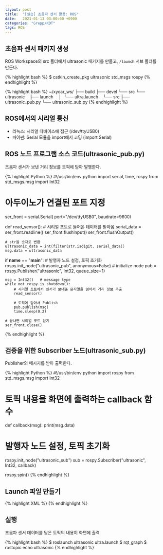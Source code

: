 ```yaml
---
layout: post
title:  "[실습] 초음파 센서 활용: ROS"
date:   2021-01-13 03:00:00 +0900
categories: "Grepp/KDT"
tags: ROS
---
```


## 초음파 센서 패키지 생성

ROS Workspace의 src 폴더에서 ultrasonic 패키지를 만들고, `/launch` 서브 폴더를 만든다.

{% highlight bash %}
$ catkin_create_pkg ultrasonic std_msgs rospy
{% endhighlight %}

{% highlight bash %}
~/xycar_ws/
├── build
├── devel
└── src
    └── ultrasonic
        ├── launch
        │   └── ultra.launch
        └── src
            ├── ultrasonic_pub.py
            └── ultrasonic_sub.py
{% endhighlight %}



## ROS에서의 시리얼 통신

- 리눅스: 시리얼 디바이스에 접근 (/dev/ttyUSB0)
- 파이썬: Serial 모듈을 import해서 코딩 (import Serial)



## ROS 노드 프로그램 소스 코드(ultrasonic_pub.py)

초음파 센서가 보낸 거리 정보를 토픽에 담아 발행한다.

{% highlight Python %}
#!/usr/bin/env python
import serial, time, rospy
from std_msgs.msg import Int32

# 아두이노가 연결된 포트 지정
ser_front = serial.Serial(
    port="/dev/ttyUSB0",
    baudrate=9600)

def read_sensor():
    # 시리얼 포트로 들어온 데이터를 받아옴
    serial_data = ser_front.readline()
    ser_front.flushInput()
    ser_front.flushOutput()

    # str을 숫자로 변환
    ultrasonic_data = int(filter(str.isdigit, serial_data))
    msg.data = ultrasonic_data

if __name__ == "__main__":
    # 발행자 노드 설정, 토픽 초기화
    rospy.init_node("ultrasonic_pub", anonymous=False)  # initialize node
    pub = rospy.Publisher("ultrasonic", Int32, queue_size=1)

    msg = Int32()   # message type
    while not rospy.is_shutdown():
        # 시리얼 포트에서 센서가 보내준 문자열을 읽어서 거리 정보 추출
        read_sensor()

        # 토픽에 담아서 Publish
        pub.publish(msg)
        time.sleep(0.2)
    
    # 끝나면 시리얼 포트 닫기
    ser_front.close()
{% endhighlight %}



## 검증을 위한 Subscriber 노드(ultrasonic_sub.py)

Publisher의 메시지를 받아 출력한다.

{% highlight Python %}
#!/usr/bin/env python
import rospy
from std_msgs.msg import Int32

# 토픽 내용을 화면에 출력하는 callback 함수
def callback(msg):
    print(msg.data)

# 발행자 노드 설정, 토픽 초기화
rospy.init_node("ultrasonic_sub")
sub = rospy.Subscriber("ultrasonic", Int32, callback)

rospy.spin()
{% endhighlight %}



## Launch 파일 만들기

{% highlight XML %}
<launch>
    <node pkg="ultrasonic" type="ultrasonic_pub.py" name="ultrasonic_pub" />
    <node pkg="ultrasonic" type="ultrasonic_sub.py" name="ultrasonic_sub" output="screen" />
</launch>
{% endhighlight %}



## 실행

초음파 센서 데이터를 담은 토픽의 내용이 화면에 출력

{% highlight bash %}
$ roslaunch ultrasonic ultra.launch
$ rqt_graph
$ rostopic echo ultrasonic
{% endhighlight %}
